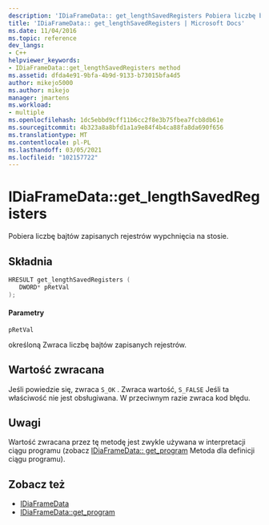 ```yaml
---
description: 'IDiaFrameData:: get_lengthSavedRegisters Pobiera liczbę bajtów zapisanych rejestrów, które zostały wypchnięte na stosie.'
title: 'IDiaFrameData:: get_lengthSavedRegisters | Microsoft Docs'
ms.date: 11/04/2016
ms.topic: reference
dev_langs:
- C++
helpviewer_keywords:
- IDiaFrameData::get_lengthSavedRegisters method
ms.assetid: dfda4e91-9bfa-4b9d-9133-b73015bfa4d5
author: mikejo5000
ms.author: mikejo
manager: jmartens
ms.workload:
- multiple
ms.openlocfilehash: 1dc5ebbd9cff11b6cc2f8e3b75fbea7fcb8db61e
ms.sourcegitcommit: 4b323a8a8bfd1a1a9e84f4b4ca88fa8da690f656
ms.translationtype: MT
ms.contentlocale: pl-PL
ms.lasthandoff: 03/05/2021
ms.locfileid: "102157722"
---
```

# <a name="idiaframedataget_lengthsavedregisters"></a>IDiaFrameData::get_lengthSavedRegisters
Pobiera liczbę bajtów zapisanych rejestrów wypchnięcia na stosie.

## <a name="syntax"></a>Składnia

```C++
HRESULT get_lengthSavedRegisters ( 
   DWORD* pRetVal
);
```

#### <a name="parameters"></a>Parametry
 `pRetVal`

określoną Zwraca liczbę bajtów zapisanych rejestrów.

## <a name="return-value"></a>Wartość zwracana
 Jeśli powiedzie się, zwraca `S_OK` . Zwraca wartość, `S_FALSE` Jeśli ta właściwość nie jest obsługiwana. W przeciwnym razie zwraca kod błędu.

## <a name="remarks"></a>Uwagi
 Wartość zwracana przez tę metodę jest zwykle używana w interpretacji ciągu programu (zobacz [IDiaFrameData:: get_program](../../debugger/debug-interface-access/idiaframedata-get-program.md) Metoda dla definicji ciągu programu).

## <a name="see-also"></a>Zobacz też
- [IDiaFrameData](../../debugger/debug-interface-access/idiaframedata.md)
- [IDiaFrameData::get_program](../../debugger/debug-interface-access/idiaframedata-get-program.md)
